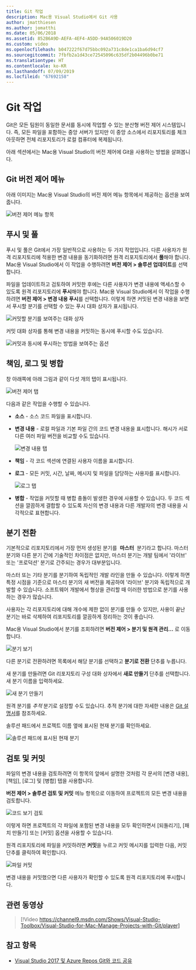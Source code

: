 ```yaml
---
title: Git 작업
description: Mac용 Visual Studio에서 Git 사용
author: jmatthiesen
ms.author: jomatthi
ms.date: 05/06/2018
ms.assetid: 852B6A9D-AEFA-4EF4-A5DD-94A506019D20
ms.custom: video
ms.openlocfilehash: b047222f67d75bbc092a731c8de1ca1ba6d94cf7
ms.sourcegitcommit: 7fbfb2a1d43ce72545096c635df2b04496b0be71
ms.translationtype: HT
ms.contentlocale: ko-KR
ms.lasthandoff: 07/09/2019
ms.locfileid: "67692158"
---
```

# <a name="working-with-git"></a>Git 작업

Git은 모든 팀원이 동일한 문서를 동시에 작업할 수 있는 분산형 버전 제어 시스템입니다. 즉, 모든 파일을 포함하는 중앙 서버가 있지만 이 중앙 소스에서 리포지토리를 체크 아웃하면 전체 리포지토리가 로컬 컴퓨터에 복제됩니다.

아래 섹션에서는 Mac용 Visual Studio의 버전 제어에 Git을 사용하는 방법을 살펴봅니다.

## <a name="git-version-control-menu"></a>Git 버전 제어 메뉴

아래 이미지는 Mac용 Visual Studio의 버전 제어 메뉴 항목에서 제공하는 옵션을 보여줍니다.

![버전 제어 메뉴 항목](media/version-control-gitVersionControlMenu.png)

## <a name="push-and-pull"></a>푸시 및 풀

푸시 및 풀은 Git에서 가장 일반적으로 사용하는 두 가지 작업입니다. 다른 사용자가 원격 리포지토리에 적용한 변경 내용을 동기화하려면 원격 리포지토리에서 **풀**해야 합니다. Mac용 Visual Studio에서 이 작업을 수행하려면 **버전 제어 > 솔루션 업데이트**를 선택합니다.

파일을 업데이트하고 검토하여 커밋한 후에는 다른 사용자가 변경 내용에 액세스할 수 있도록 원격 리포지토리에 **푸시**해야 합니다. Mac용 Visual Studio에서 이 작업을 수행하려면 **버전 제어 > 변경 내용 푸시**를 선택합니다. 이렇게 하면 커밋된 변경 내용을 보면서 푸시할 분기를 선택할 수 있는 푸시 대화 상자가 표시됩니다.

![커밋할 분기를 보여주는 대화 상자](media/version-control-gitPush.png)

커밋 대화 상자를 통해 변경 내용을 커밋하는 동시에 푸시할 수도 있습니다.

![커밋과 동시에 푸시하는 방법을 보여주는 옵션](media/version-control-commitPush.png)

## <a name="blame-log-and-merge"></a>책임, 로그 및 병합

창 아래쪽에 아래 그림과 같이 다섯 개의 탭이 표시됩니다.

![버전 제어 탭](media/version-control-gitTabs.png)

다음과 같은 작업을 수행할 수 있습니다.

* **소스** - 소스 코드 파일을 표시합니다.
* **변경 내용** - 로컬 파일과 기본 파일 간의 코드 변경 내용을 표시합니다. 해시가 서로 다른 여러 파일 버전을 비교할 수도 있습니다.

    ![변경 내용 탭](media/version-control-gitChange.png)

* **책임** - 각 코드 섹션에 연결된 사용자 이름을 표시합니다.
* **로그** - 모든 커밋, 시간, 날짜, 메시지 및 파일을 담당하는 사용자를 표시합니다.

    ![로그 탭](media/version-control-gitLog.png)

* **병합** - 작업을 커밋할 때 병합 충돌이 발생한 경우에 사용할 수 있습니다. 두 코드 섹션을 깔끔하게 결합할 수 있도록 자신의 변경 내용과 다른 개발자의 변경 내용을 시각적으로 표현합니다.

## <a name="switching-branches"></a>분기 전환

기본적으로 리포지토리에서 가장 먼저 생성된 분기를  **마스터**  분기라고 합니다. 마스터 분기와 다른 분기 간에 기술적인 차이점은 없지만, 마스터 분기는 개발 팀에서 '라이브' 또는 '프로덕션' 분기로 간주되는 경우가 대부분입니다.

마스터 또는 기타 분기를 분기하여 독립적인 개발 라인을 만들 수 있습니다. 이렇게 하면 특정 시점을 기준으로 마스터 분기의 새 버전을 제공하여 '라이브' 분기와 독립적으로 개발할 수 있습니다. 소프트웨어 개발에서 형상을 관리할 때 이러한 방법으로 분기를 사용하는 경우가 많습니다.

사용자는 각 리포지토리에 대해 개수에 제한 없이 분기를 만들 수 있지만, 사용이 끝난 분기는 바로 삭제하여 리포지토리를 깔끔하게 정리하는 것이 좋습니다.

Mac용 Visual Studio에서 분기를 조회하려면 **버전 제어 > 분기 및 원격 관리...** 로 이동합니다.

![분기 보기](media/version-control-gitBranch2.png)

다른 분기로 전환하려면 목록에서 해당 분기를 선택하고 **분기로 전환** 단추를 누릅니다.

새 분기를 만들려면 Git 리포지토리 구성 대화 상자에서 **새로 만들기** 단추를 선택합니다. 새 분기 이름을 입력하세요.

![새 분기 만들기](media/version-control-gitBranch.png)

원격 분기를 _추적_ 분기로 설정할 수도 있습니다. 추적 분기에 대한 자세한 내용은 [Git 설명서](https://git-scm.com/book/en/v2/Git-Branching-Remote-Branches#Tracking-Branches)를 참조하세요.

솔루션 패드에서 프로젝트 이름 옆에 표시된 현재 분기를 확인하세요.

 ![솔루션 패드에 표시된 현재 분기](media/version-control-gitBranchName.png)

## <a name="reviewing-and-committing"></a>검토 및 커밋

파일의 변경 내용을 검토하려면 이 항목의 앞에서 설명한 것처럼 각 문서의 [변경 내용], [책임], [로그] 및 [병합] 탭을 사용합니다.

**버전 제어 > 솔루션 검토 및 커밋** 메뉴 항목으로 이동하여 프로젝트의 모든 변경 내용을 검토합니다.

![코드 보기 검토](media/version-control-gitReviewCommit.png)

이렇게 하면 프로젝트의 각 파일에 포함된 변경 내용을 모두 확인하면서 [되돌리기], [패치 만들기] 또는 [커밋] 옵션을 사용할 수 있습니다.

원격 리포지토리에 파일을 커밋하려면 **커밋**을 누르고 커밋 메시지를 입력한 다음, 커밋 단추를 클릭하여 확인합니다.

![파일 커밋](media/version-control-gitCommit.png)

변경 내용을 커밋했으면 다른 사용자가 확인할 수 있도록 원격 리포지토리에 푸시합니다.

## <a name="related-video"></a>관련 동영상

> [!Video https://channel9.msdn.com/Shows/Visual-Studio-Toolbox/Visual-Studio-for-Mac-Manage-Projects-with-Git/player]

## <a name="see-also"></a>참고 항목

* [Visual Studio 2017 및 Azure Repos Git와 코드 공유](/azure/devops/repos/git/share-your-code-in-git-vs-2017)